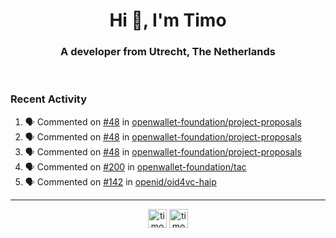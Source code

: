 <h1 align="center">Hi 👋, I'm Timo</h1>
<h3 align="center">A developer from Utrecht, The Netherlands</h3>
<br/>
<!-- https://github.com/rahuldkjain/github-profile-readme-generator --!>

<!--  <p align="left"><img src="https://github-readme-stats.vercel.app/api?username=timoglastra&show_icons=true&count_private=true&" alt="timoglastra" /></p> --!>

<!--
Github language stats
<p align="left"><img src="https://github-readme-stats.vercel.app/api/top-langs/?username=timoglastra&layout=compact" alt="timoglastra" /><p>
-->

<!-- Codestats language stats -->
<!-- <p align="left"><img src="https://codestats-readme.vercel.app/api/top-langs/?username=timoglastra&layout=compact&language_count=12" alt="timoglastra" /><p>    --!>
  
<h3>Recent Activity</h3>

<!--START_SECTION:activity-->
1. 🗣 Commented on [#48](https://github.com/openwallet-foundation/project-proposals/pull/48#issuecomment-2552285778) in [openwallet-foundation/project-proposals](https://github.com/openwallet-foundation/project-proposals)
2. 🗣 Commented on [#48](https://github.com/openwallet-foundation/project-proposals/pull/48#issuecomment-2552284755) in [openwallet-foundation/project-proposals](https://github.com/openwallet-foundation/project-proposals)
3. 🗣 Commented on [#48](https://github.com/openwallet-foundation/project-proposals/pull/48#issuecomment-2552181531) in [openwallet-foundation/project-proposals](https://github.com/openwallet-foundation/project-proposals)
4. 🗣 Commented on [#200](https://github.com/openwallet-foundation/tac/pull/200#issuecomment-2552179836) in [openwallet-foundation/tac](https://github.com/openwallet-foundation/tac)
5. 🗣 Commented on [#142](https://github.com/openid/oid4vc-haip/issues/142#issuecomment-2551260872) in [openid/oid4vc-haip](https://github.com/openid/oid4vc-haip)
<!--END_SECTION:activity-->

---

<p align="center">
<a href="https://twitter.com/timoglastra" target="blank"><img align="center" src="https://cdn.jsdelivr.net/npm/simple-icons@3.0.1/icons/twitter.svg" alt="timoglastra" height="30" width="30" /></a>
<a href="https://linkedin.com/in/timoglastra" target="blank"><img align="center" src="https://cdn.jsdelivr.net/npm/simple-icons@3.0.1/icons/linkedin.svg" alt="timoglastra" height="30" width="30" /></a>
</p>



